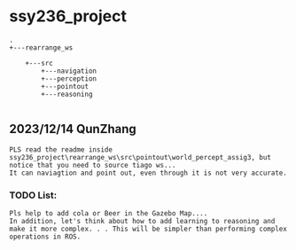 # ssy236_project

```
.  
+---rearrange_ws

    +---src
        +---navigation
        +---perception
        +---pointout
        +---reasoning
     
```
## 2023/12/14 QunZhang
    PLS read the readme inside ssy236_project\rearrange_ws\src\pointout\world_percept_assig3, but notice that you need to source tiago ws...  
    It can naviagtion and point out, even through it is not very accurate. 
 ### TODO List:   
    Pls help to add cola or Beer in the Gazebo Map....  
    In addition, let's think about how to add learning to reasoning and make it more complex. . . This will be simpler than performing complex operations in ROS.
    
